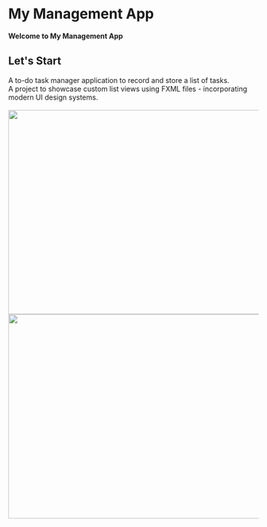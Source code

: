 # My Management App
<b> Welcome to My Management App </b><br>
</p>
<h2>Let's Start</h2>
A to-do task manager application to record and store a list of tasks.<br>
A project to showcase custom list views using FXML files - incorporating modern UI design systems.<br><br>
<img src="https://user-images.githubusercontent.com/118209251/255683139-26c4b898-5921-4308-a4d0-47361dd35c9a.png" height="410" width="600" ><br>
<img src="https://user-images.githubusercontent.com/118209251/255683165-b7c7b6b8-7fe5-4edf-a313-da2d663b49f7.png" height="410" width="600" ><br>

